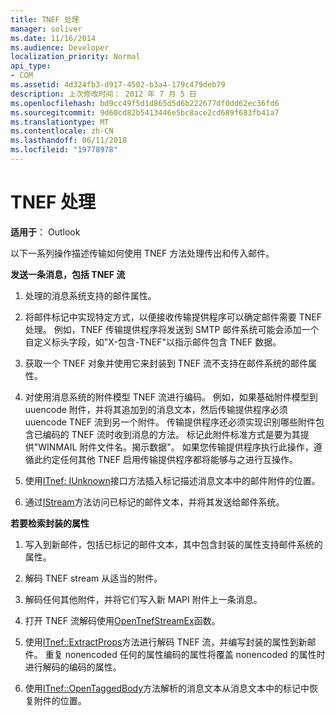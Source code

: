 ```yaml
---
title: TNEF 处理
manager: soliver
ms.date: 11/16/2014
ms.audience: Developer
localization_priority: Normal
api_type:
- COM
ms.assetid: 4d324fb3-d917-4502-b3a4-179c479deb79
description: 上次修改时间： 2012 年 7 月 5 日
ms.openlocfilehash: bd9cc49f5d1d865d5d6b222677df0dd62ec36fd6
ms.sourcegitcommit: 9d60cd82b5413446e5bc8ace2cd689f683fb41a7
ms.translationtype: MT
ms.contentlocale: zh-CN
ms.lasthandoff: 06/11/2018
ms.locfileid: "19778978"
---
```

# <a name="tnef-processing"></a>TNEF 处理

  
  
**适用于**： Outlook 
  
以下一系列操作描述传输如何使用 TNEF 方法处理传出和传入邮件。
  
 **发送一条消息，包括 TNEF 流**
  
1. 处理的消息系统支持的邮件属性。
    
2. 将邮件标记中实现特定方式，以便接收传输提供程序可以确定邮件需要 TNEF 处理。 例如，TNEF 传输提供程序将发送到 SMTP 邮件系统可能会添加一个自定义标头字段，如"X-包含-TNEF"以指示邮件包含 TNEF 数据。
    
3. 获取一个 TNEF 对象并使用它来封装到 TNEF 流不支持在邮件系统的邮件属性。
    
4. 对使用消息系统的附件模型 TNEF 流进行编码。 例如，如果基础附件模型到 uuencode 附件，并将其追加到的消息文本，然后传输提供程序必须 uuencode TNEF 流到另一个附件。 传输提供程序还必须实现识别哪些附件包含已编码的 TNEF 流时收到消息的方法。 标记此附件标准方式是要为其提供"WINMAIL 附件文件名。揭示数据"。 如果您传输提供程序执行此操作，遵循此约定任何其他 TNEF 启用传输提供程序都将能够与之进行互操作。
    
5. 使用[ITnef: IUnknown](itnefiunknown.md)接口方法插入标记描述消息文本中的邮件附件的位置。 
    
6. 通过[IStream](http://msdn.microsoft.com/en-us/library/aa380034%28VS.85%29.aspx)方法访问已标记的邮件文本，并将其发送给邮件系统。 
    
 **若要检索封装的属性**
  
1. 写入到新邮件，包括已标记的邮件文本，其中包含封装的属性支持邮件系统的属性。
    
2. 解码 TNEF stream 从适当的附件。
    
3. 解码任何其他附件，并将它们写入新 MAPI 附件上一条消息。
    
4. 打开 TNEF 流解码使用[OpenTnefStreamEx](opentnefstreamex.md)函数。 
    
5. 使用[ITnef::ExtractProps](itnef-extractprops.md)方法进行解码 TNEF 流，并编写封装的属性到新邮件。 重复 nonencoded 任何的属性编码的属性将覆盖 nonencoded 的属性时进行解码的编码的属性。 
    
6. 使用[ITnef::OpenTaggedBody](itnef-opentaggedbody.md)方法解析的消息文本从消息文本中的标记中恢复附件的位置。 
    

